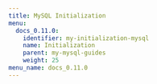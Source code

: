 ```yaml
---
title: MySQL Initialization
menu:
  docs_0.11.0:
    identifier: my-initialization-mysql
    name: Initialization
    parent: my-mysql-guides
    weight: 25
menu_name: docs_0.11.0
---
```

